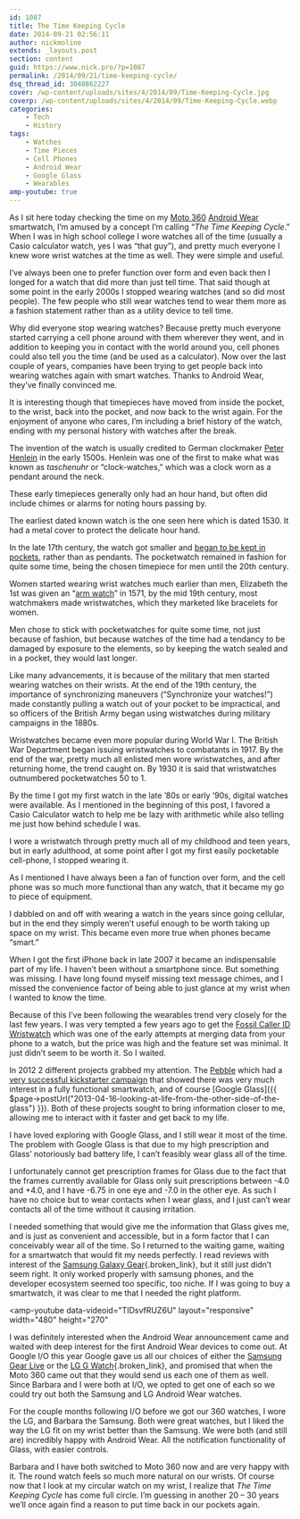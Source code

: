 ```yaml
---
id: 1087
title: The Time Keeping Cycle
date: 2014-09-21 02:56:11
author: nickmoline
extends: _layouts.post
section: content
guid: https://www.nick.pro/?p=1087
permalink: /2014/09/21/time-keeping-cycle/
dsq_thread_id: 3040862227
cover: /wp-content/uploads/sites/4/2014/09/Time-Keeping-Cycle.jpg
coverp: /wp-content/uploads/sites/4/2014/09/Time-Keeping-Cycle.webp
categories:
    - Tech
    - History
tags:
    - Watches
    - Time Pieces
    - Cell Phones
    - Android Wear
    - Google Glass
    - Wearables
amp-youtube: true
---
```

As I sit here today checking the time on my <a title="Moto 360" href="https://moto360.motorola.com/" target="_blank" rel="noopener noreferrer">Moto 360</a> <a title="Android Wear" href="http://www.android.com/wear/" target="_blank" rel="noopener noreferrer">Android Wear</a> smartwatch, I&#8217;m amused by a concept I&#8217;m calling &#8220;_The Time Keeping Cycle_.&#8221;  When I was in high school college I wore watches all of the time (usually a Casio calculator watch, yes I was &#8220;that guy&#8221;), and pretty much everyone I knew wore wrist watches at the time as well.  They were simple and useful.

<!--more-->

I&#8217;ve always been one to prefer function over form and even back then I longed for a watch that did more than just tell time.  That said though at some point in the early 2000s I stopped wearing watches (and so did most people).  The few people who still wear watches tend to wear them more as a fashion statement rather than as a utility device to tell time.

Why did everyone stop wearing watches?  Because pretty much everyone started carrying a cell phone around with them wherever they went, and in addition to keeping you in contact with the world around you, cell phones could also tell you the time (and be used as a calculator).  Now over the last couple of years, companies have been trying to get people back into wearing watches again with smart watches.  Thanks to Android Wear, they&#8217;ve finally convinced me.

It is interesting though that timepieces have moved from inside the pocket, to the wrist, back into the pocket, and now back to the wrist again.  For the enjoyment of anyone who cares, I&#8217;m including a brief history of the watch, ending with my personal history with watches after the break.

<amp-img src="{{ $page->baseUrl }}/wp-content/uploads/sites/4/2014/09/German_-_Spherical_Table_Watch_Melanchthons_Watch_-_Walters_5817_-_View_C.webp" alt="German - Spherical Table Watch (Melanchthon's Watch) - Walters 5817 - View C"  width="1800" height="1184" layout="responsive" title="German &#8211; Spherical Table Watch (Melanchthon&#8217;s Watch) &#8211; Walters 5817" lightbox>
    <amp-img fallback src="{{ $page->baseUrl }}/wp-content/uploads/sites/4/2014/09/German_-_Spherical_Table_Watch_Melanchthons_Watch_-_Walters_5817_-_View_C.jpg" alt="German - Spherical Table Watch (Melanchthon's Watch) - Walters 5817 - View C"  width="1800" height="1184" layout="responsive" title="German &#8211; Spherical Table Watch (Melanchthon&#8217;s Watch) &#8211; Walters 5817" lightbox></amp-img>
</amp-img>


The invention of the watch is usually credited to German clockmaker <a title="Peter Henlein" href="http://en.wikipedia.org/wiki/Peter_Henlein" target="_blank" rel="noopener noreferrer">Peter Henlein</a> in the early 1500s.  Henlein was one of the first to make what was known as _taschenuhr_ or &#8220;clock-watches,&#8221; which was a clock worn as a pendant around the neck.

These early timepieces generally only had an hour hand, but often did include chimes or alarms for noting hours passing by.

The earliest dated known watch is the one seen here which is dated 1530.  It had a metal cover to protect the delicate hour hand.

<amp-img src="{{ $page->baseUrl }}/wp-content/uploads/sites/4/2014/09/1015824_56041469.webp" alt="Pocket Watch"  width="2549" height="2098" layout="responsive" title="100 Years ago, people kept their timepieces in their pockets" lightbox>
    <amp-img fallback src="{{ $page->baseUrl }}/wp-content/uploads/sites/4/2014/09/1015824_56041469.jpg" alt="Pocket Watch"  width="2549" height="2098" layout="responsive" title="100 Years ago, people kept their timepieces in their pockets" lightbox></amp-img>
</amp-img>

In the late 17th century, the watch got smaller and <a title="The History of Watches" href="http://en.wikipedia.org/wiki/History_of_watches#Pocketwatches" target="_blank" rel="noopener noreferrer">began to be kept in pockets</a>, rather than as pendants.  The pocketwatch remained in fashion for quite some time, being the chosen timepiece for men until the 20th century.

Women started wearing wrist watches much earlier than men, Elizabeth the 1st was given an &#8220;<a title="History of Watches: Wrist Watches" href="http://en.wikipedia.org/wiki/History_of_watches#Wristwatches" target="_blank" rel="noopener noreferrer">arm watch</a>&#8221; in 1571, by the mid 19th century, most watchmakers made wristwatches, which they marketed like bracelets for women.

Men chose to stick with pocketwatches for quite some time, not just because of fashion, but because watches of the time had a tendancy to be damaged by exposure to the elements, so by keeping the watch sealed and in a pocket, they would last longer.

<amp-img src="{{ $page->baseUrl }}/wp-content/uploads/sites/4/2014/09/6a00d83452989a69e201156f35715b970b-800wi.webp" alt="Casio Calculator Watch" title="Believe it or not, Casio still makes these!"  width="342" height="539" layout="intrinsic" lightbox>
    <amp-img fallback src="{{ $page->baseUrl }}/wp-content/uploads/sites/4/2014/09/6a00d83452989a69e201156f35715b970b-800wi.jpg" alt="Casio Calculator Watch" title="Believe it or not, Casio still makes these!"  width="342" height="539" layout="intrinsic" lightbox></amp-img>
</amp-img>

Like many advancements, it is because of the military that men started wearing watches on their wrists.  At the end of the 19th century, the importance of synchronizing maneuvers (&#8220;Synchronize your watches!&#8221;) made constantly pulling a watch out of your pocket to be impractical, and so officers of the British Army began using wistwatches during military campaigns in the 1880s.

Wristwatches became even more popular during World War I.  The British War Department began issuing wristwatches to combatants in 1917.  By the end of the war, pretty much all enlisted men wore wristwatches, and after returning home, the trend caught on.  By 1930 it is said that wristwatches outnumbered pocketwatches 50 to 1.

By the time I got my first watch in the late &#8217;80s or early &#8217;90s, digital watches were available.  As I mentioned in the beginning of this post, I favored a Casio Calculator watch to help me be lazy with arithmetic while also telling me just how behind schedule I was.

<amp-img src="{{ $page->baseUrl }}/wp-content/uploads/sites/4/2014/09/Screen-shot-2013-03-27-at-7.00.48-AM.webp" alt="Cellphones, the new pocketwatch"  title="Cell-phones, the new pocketwatch" width="384" height="360" layout="intrinsic" lightbox>
    <amp-img fallback src="{{ $page->baseUrl }}/wp-content/uploads/sites/4/2014/09/Screen-shot-2013-03-27-at-7.00.48-AM.png" alt="Cellphones, the new pocketwatch"  title="Cell-phones, the new pocketwatch" width="384" height="360" layout="intrinsic" lightbox></amp-img>
</amp-img>

I wore a wristwatch through pretty much all of my childhood and teen years, but in early adulthood, at some point after I got my first easily pocketable cell-phone, I stopped wearing it.

As I mentioned I have always been a fan of function over form, and the cell phone was so much more functional than any watch, that it became my go to piece of equipment.

I dabbled on and off with wearing a watch in the years since going cellular, but in the end they simply weren&#8217;t useful enough to be worth taking up space on my wrist.  This became even more true when phones became &#8220;smart.&#8221;

When I got the first iPhone back in late 2007 it became an indispensable part of my life.  I haven&#8217;t been without a smartphone since.  But something was missing.  I have long found myself missing text message chimes, and I missed the convenience factor of being able to just glance at my wrist when I wanted to know the time.

<amp-img src="{{ $page->baseUrl }}/wp-content/uploads/sites/4/2013/04/MG_7150-2346688102-O.webp" alt="Nick Moline, Glass Explorer" title="Nick Moline, Glass Explorer"  width="864" height="1296" layout="responsive" lightbox>
    <amp-img fallback src="{{ $page->baseUrl }}/wp-content/uploads/sites/4/2013/04/MG_7150-2346688102-O.jpg" alt="Nick Moline, Glass Explorer" title="Nick Moline, Glass Explorer"  width="864" height="1296" layout="responsive" lightbox></amp-img>
</amp-img>

Because of this I&#8217;ve been following the wearables trend very closely for the last few years.  I was very tempted a few years ago to get the <a href="http://www.cnet.com/products/fossil-caller-id-wristwatch-w-bluetooth/" target="_blank" rel="noopener noreferrer">Fossil Caller ID Wristwatch</a> which was one of the early attempts at merging data from your phone to a watch, but the price was high and the feature set was minimal.  It just didn&#8217;t seem to be worth it.  So I waited.

In 2012 2 different projects grabbed my attention.  The <a href="http://www.amazon.com/gp/product/B00BKEQBI0/ref=as_li_tl?ie=UTF8&camp=1789&creative=390957&creativeASIN=B00BKEQBI0&linkCode=as2&tag=nickdotpro-20&linkId=ELSRGANHGGU27CR7" target="_blank" rel="noopener noreferrer" class="broken_link">Pebble</a> which had a <a href="https://www.kickstarter.com/projects/597507018/pebble-e-paper-watch-for-iphone-and-android" target="_blank" rel="noopener noreferrer">very successful kickstarter campaign</a> that showed there was very much interest in a fully functional smartwatch, and of course [Google Glass]({{ $page->postUrl("2013-04-16-looking-at-life-from-the-other-side-of-the-glass") }}).  Both of these projects sought to bring information closer to me, allowing me to interact with it faster and get back to my life.

I have loved exploring with Google Glass, and I still wear it most of the time.  The problem with Google Glass is that due to my high prescription and Glass&#8217; notoriously bad battery life, I can&#8217;t feasibly wear glass all of the time.

I unfortunately cannot get prescription frames for Glass due to the fact that the frames currently available for Glass only suit prescriptions between -4.0 and +4.0, and I have -6.75 in one eye and -7.0 in the other eye.  As such I have no choice but to wear contacts when I wear glass, and I just can&#8217;t wear contacts all of the time without it causing irritation.

I needed something that would give me the information that Glass gives me, and is just as convenient and accessible, but in a form factor that I can conceivably wear all of the time.  So I returned to the waiting game, waiting for a smartwatch that would fit my needs perfectly.  I read reviews with interest of the [Samsung Galaxy Gear](http://www.amazon.com/gp/product/B00JBJ3I4Q/ref=as_li_tl?ie=UTF8&camp=1789&creative=390957&creativeASIN=B00JBJ3I4Q&linkCode=as2&tag=nickdotpro-20&linkId=6UWU3J3JKFP4CXGZ){.broken_link}, but it still just didn&#8217;t seem right.  It only worked properly with samsung phones, and the developer ecosystem seemed too specific, too niche.  If I was going to buy a smartwatch, it was clear to me that I needed the right platform.

<amp-youtube
    data-videoid="TIDsvfRUZ6U"
    layout="responsive"
    width="480"
    height="270"
></amp-youtube>

I was definitely interested when the Android Wear announcement came and waited with deep interest for the first Android Wear devices to come out.  At Google I/O this year Google gave us all our choices of either the [Samsung Gear Live](http://www.amazon.com/gp/product/B00LTR5HP6/ref=as_li_tl?ie=UTF8&camp=1789&creative=390957&creativeASIN=B00LTR5HP6&linkCode=as2&tag=nickdotpro-20&linkId=QTCKEBUUCA6TKWQI) or the [LG G Watch](http://www.amazon.com/gp/product/B00LB2ZQ3C/ref=as_li_tl?ie=UTF8&camp=1789&creative=390957&creativeASIN=B00LB2ZQ3C&linkCode=as2&tag=nickdotpro-20&linkId=MWO7EWPFP7QKZDQQ){.broken_link}, and promised that when the Moto 360 came out that they would send us each one of them as well.  Since Barbara and I were both at I/O, we opted to get one of each so we could try out both the Samsung and LG Android Wear watches.

For the couple months following I/O before we got our 360 watches, I wore the LG, and Barbara the Samsung.  Both were great watches, but I liked the way the LG fit on my wrist better than the Samsung.  We were both (and still are) incredibly happy with Android Wear.  All the notification functionality of Glass, with easier controls.

<amp-img src="{{ $page->baseUrl }}/wp-content/uploads/sites/4/2014/09/IMG_20140920_160725-e1411275704172.webp" alt="Moto 360 on my wrist" title="Yes that is a Moto 360 on my wrist, and I am happy to see it."  width="1852" height="1852" layout="responsive" lightbox>
    <amp-img fallback src="{{ $page->baseUrl }}/wp-content/uploads/sites/4/2014/09/IMG_20140920_160725-e1411275704172.jpg" alt="Moto 360 on my wrist" title="Yes that is a Moto 360 on my wrist, and I am happy to see it."  width="1852" height="1852" layout="responsive" lightbox></amp-img>
</amp-img>

Barbara and I have both switched to Moto 360 now and are very happy with it.  The round watch feels so much more natural on our wrists.  Of course now that I look at my circular watch on my wrist, I realize that _The Time Keeping Cycle_ has come full circle.  I&#8217;m guessing in another 20 &#8211; 30 years we&#8217;ll once again find a reason to put time back in our pockets again.

<amp-img src="{{ $page->baseUrl }}/wp-content/uploads/sites/4/2014/09/Time-Keeping-Cycle.webp" width="1180" height="1180" layout="responsive" lightbox>
    <amp-img fallback src="{{ $page->baseUrl }}/wp-content/uploads/sites/4/2014/09/Time-Keeping-Cycle.jpg" width="1180" height="1180" layout="responsive" lightbox></amp-img>
</amp-img>
